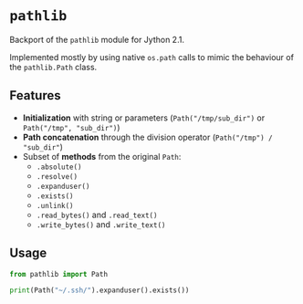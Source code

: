 # `pathlib`

Backport of the `pathlib` module for Jython 2.1.

Implemented mostly by using native `os.path` calls to mimic the behaviour of the `pathlib.Path` class.

## Features

- **Initialization** with string or parameters (`Path("/tmp/sub_dir")` or `Path("/tmp", "sub_dir")`)
- **Path concatenation** through the division operator (`Path("/tmp") / "sub_dir"`)
- Subset of **methods** from the original `Path`:
  - `.absolute()`
  - `.resolve()`
  - `.expanduser()`
  - `.exists()`
  - `.unlink()`
  - `.read_bytes()` and `.read_text()`
  - `.write_bytes()` and `.write_text()`

## Usage

```python
from pathlib import Path

print(Path("~/.ssh/").expanduser().exists())
```
